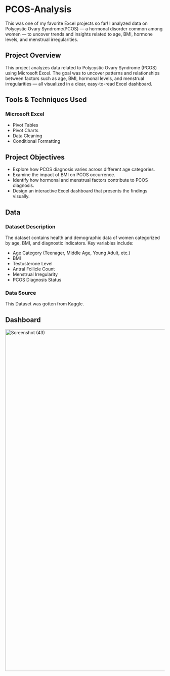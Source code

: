# PCOS-Analysis
This was one of my favorite Excel projects so far!
I analyzed data on Polycystic Ovary Syndrome(PCOS) — a hormonal disorder common among women — to uncover trends and insights related to age, BMI, hormone levels, and menstrual irregularities.

## Project Overview
This project analyzes data related to Polycystic Ovary Syndrome (PCOS) using Microsoft Excel.
The goal was to uncover patterns and relationships between factors such as age, BMI, hormonal levels, and menstrual irregularities — all visualized in a clear, easy-to-read Excel dashboard.

## Tools & Techniques Used 
### Microsoft Excel
- Pivot Tables
- Pivot Charts
- Data Cleaning 
- Conditional Formatting

## Project Objectives
- Explore how PCOS diagnosis varies across different age categories.
- Examine the impact of BMI on PCOS occurrence.
- Identify how hormonal and menstrual factors contribute to PCOS diagnosis.
- Design an interactive Excel dashboard that presents the findings visually.

## Data
### Dataset Description
The dataset contains health and demographic data of women categorized by age, BMI, and diagnostic indicators.
Key variables include:
- Age Category (Teenager, Middle Age, Young Adult, etc.)
- BMI
- Testosterone Level
- Antral Follicle Count
- Menstrual Irregularity
- PCOS Diagnosis Status
### Data Source 
This Dataset was gotten from Kaggle. 

## Dashboard 

<img width="910" height="1080" alt="Screenshot (43)" src="https://github.com/user-attachments/assets/fbfa305f-7e77-42c2-8aa9-b0cf1056d7fe" />












  
